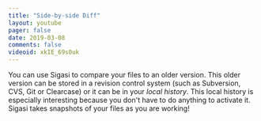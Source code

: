 ```yaml
---
title: "Side-by-side Diff"
layout: youtube 
pager: false
date: 2019-03-08
comments: false
videoid: xkIE_69s0uk
---
```

You can use Sigasi to compare your files to an older version. This older version can be stored in a revision control system (such as Subversion, CVS, Git or Clearcase) or it can be in your <em>local history</em>. This local history is especially interesting because you don't have to do anything to activate it. Sigasi takes snapshots of your files as you are working!

